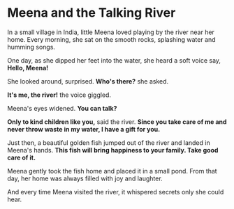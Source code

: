# Meena and the Talking River

In a small village in India, little Meena loved playing by the river near her home. Every morning, she sat on the smooth rocks, splashing water and humming songs.

One day, as she dipped her feet into the water, she heard a soft voice say, **Hello, Meena!**

She looked around, surprised. **Who's there?** she asked.

**It's me, the river!** the voice giggled.

Meena's eyes widened. **You can talk?**

**Only to kind children like you,** said the river. **Since you take care of me and never throw waste in my water, I have a gift for you.**

Just then, a beautiful golden fish jumped out of the river and landed in Meena's hands. **This fish will bring happiness to your family. Take good care of it.**

Meena gently took the fish home and placed it in a small pond. From that day, her home was always filled with joy and laughter.

And every time Meena visited the river, it whispered secrets only she could hear.
